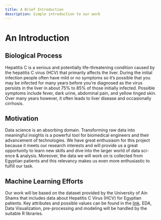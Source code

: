 ```yaml
---
title: A Brief Introduction
description: Simple introduction to our work
---
```


# An Introduction

## Biological Process

Hepatitis C is a serious and potentially life-threatening
condition caused by the hepatitis C virus (HCV) that primarily affects the liver. During the initial infection people
often have mild or no symptoms so it’s possible that you
may be infected for many years before you’re diagnosed as
the virus persists in the liver in about 75% to 85% of those
initially infected. Possible symptoms include fever, dark
urine, abdominal pain, and yellow tinged skin. Over many
years however, it often leads to liver disease and occasionally cirrhosis.


## Motivation

Data science is an absorbing domain. Transforming raw
data into meaningful insights is a powerful tool for biomedical engineers and their advancement of technologies. We
have great enthusiasm for this project because it meets our
research interests and will provide us a great opportunity to
learn new skills and dive into the larger world of data sci-
ence & analysis. Moreover, the data we will work on is
collected from Egyptian patients and this relevancy makes
us even more enthusiastic to fulfill our task.

## Machine Learning Efforts

Our work will be based on the dataset provided by the
University of Ain Shams that includes data about Hepatitis
C Virus (HCV) for Egyptian patients. Key attributes and
possible values can be found in the [link](https://archive.ics.uci.edu/ml/datasets/Hepatitis+C+Virus+%28HCV%29+for+Egyptian+patients). EDA, Data Visualization, pre-processing and modeling will be handled by
the suitable R libraries.